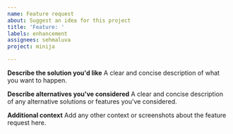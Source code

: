 ```yaml
---
name: Feature request
about: Suggest an idea for this project
title: 'Feature: '
labels: enhancement
assignees: sehmaluva
project: minija

---
```


**Describe the solution you'd like**
A clear and concise description of what you want to happen.

**Describe alternatives you've considered**
A clear and concise description of any alternative solutions or features you've considered.

**Additional context**
Add any other context or screenshots about the feature request here.
